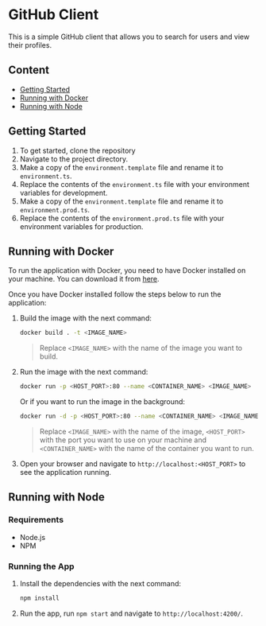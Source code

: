 # GitHub Client
This is a simple GitHub client that allows you to search for users and view their profiles.

## Content
- [Getting Started](#getting-started)
- [Running with Docker](#running-with-docker)
- [Running with Node](#running-with-node)

## Getting Started
1. To get started, clone the repository
2. Navigate to the project directory.
3. Make a copy of the `environment.template` file and rename it to `environment.ts`.
4. Replace the contents of the `environment.ts` file with your environment variables for development.
5. Make a copy of the `environment.template` file and rename it to `environment.prod.ts`.
6. Replace the contents of the `environment.prod.ts` file with your environment variables for production.

## Running with Docker
To run the application with Docker, you need to have Docker installed on your machine. You can download it from [here](https://www.docker.com/products/docker-desktop).

Once you have Docker installed follow the steps below to run the application:
1. Build the image with the next command:

    ```bash
    docker build . -t <IMAGE_NAME>
    ```
    > Replace `<IMAGE_NAME>` with the name of the image you want to build.
2. Run the image with the next command:

    ```bash
    docker run -p <HOST_PORT>:80 --name <CONTAINER_NAME> <IMAGE_NAME>
    ```

    Or if you want to run the image in the background:

    ```bash
    docker run -d -p <HOST_PORT>:80 --name <CONTAINER_NAME> <IMAGE_NAME>
    ```

    > Replace `<IMAGE_NAME>` with the name of the image, `<HOST_PORT>` with the port you want to use on your machine and `<CONTAINER_NAME>` with the name of the container you want to run.
  
3. Open your browser and navigate to `http://localhost:<HOST_PORT>` to see the application running.

## Running with Node

### Requirements
- Node.js
- NPM

### Running the App
1. Install the dependencies with the next command:

    ```bash
    npm install
    ```
2. Run the app, run `npm start` and navigate to `http://localhost:4200/`.
